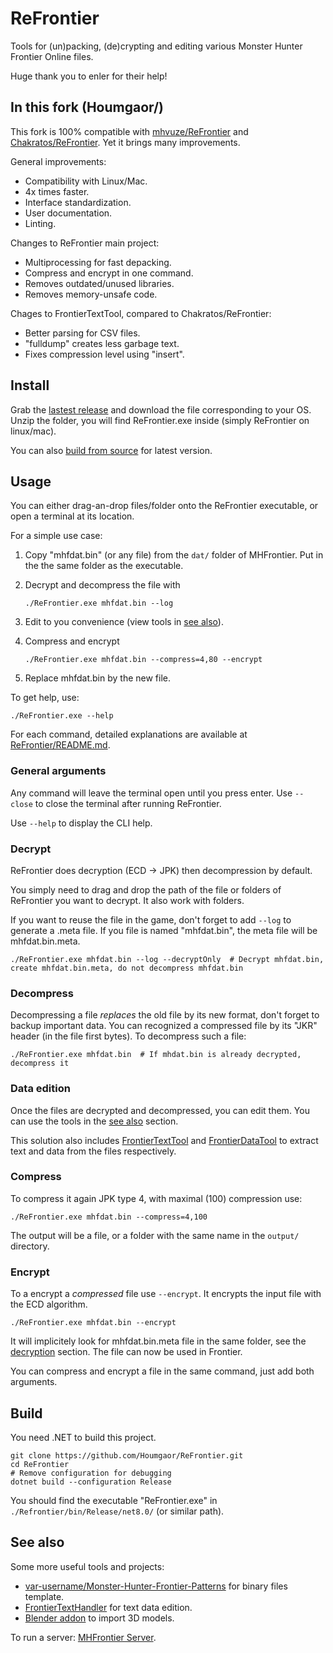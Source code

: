 # ReFrontier

Tools for (un)packing, (de)crypting and editing various Monster Hunter Frontier Online files.

Huge thank you to enler for their help!

## In this fork (Houmgaor/)

This fork is 100% compatible with [mhvuze/ReFrontier](https://github.com/mhvuze/ReFrontier) and [Chakratos/ReFrontier](https://github.com/Chakratos/ReFrontier).
Yet it brings many improvements.

General improvements:

- Compatibility with Linux/Mac.
- 4x times faster.
- Interface standardization.
- User documentation.
- Linting.

Changes to ReFrontier main project:

- Multiprocessing for fast depacking.
- Compress and encrypt in one command.
- Removes outdated/unused libraries.
- Removes memory-unsafe code.

Chages to FrontierTextTool, compared to Chakratos/ReFrontier:

- Better parsing for CSV files.
- "fulldump" creates less garbage text.
- Fixes compression level using "insert".

## Install

Grab the [lastest release](https://github.com/Houmgaor/ReFrontier/releases) and download the file corresponding to your OS.
Unzip the folder, you will find ReFrontier.exe inside (simply ReFrontier on linux/mac).

You can also [build from source](#build) for latest version.

## Usage

You can either drag-an-drop files/folder onto the ReFrontier executable,
or open a terminal at its location.

For a simple use case:

1. Copy "mhfdat.bin" (or any file) from the `dat/` folder of MHFrontier.
Put in the the same folder as the executable.
2. Decrypt and decompress the file with

    ```shell
    ./ReFrontier.exe mhfdat.bin --log
    ```

3. Edit to you convenience (view tools in [see also](#see-also)).
4. Compress and encrypt

    ```shell
    ./ReFrontier.exe mhfdat.bin --compress=4,80 --encrypt
    ```

5. Replace mhfdat.bin by the new file.

To get help, use:

```shell
./ReFrontier.exe --help
```

For each command, detailed explanations are available at [ReFrontier/README.md](./ReFrontier/README.md).

### General arguments

Any command will leave the terminal open until you press enter.
Use ``--close`` to close the terminal after running ReFrontier.

Use ``--help`` to display the CLI help.

### Decrypt

ReFrontier does decryption (ECD → JPK) then decompression by default.

You simply need to drag and drop the path of the file or folders of ReFrontier you want to decrypt.
It also work with folders.

If you want to reuse the file in the game, don't forget to add ``--log`` to generate a .meta file.
If you file is named "mhfdat.bin", the meta file will be mhfdat.bin.meta.

```commandline
./ReFrontier.exe mhfdat.bin --log --decryptOnly  # Decrypt mhfdat.bin, create mhfdat.bin.meta, do not decompress mhfdat.bin
```

### Decompress

Decompressing a file *replaces* the old file by its new format, don't forget to backup important data.
You can recognized a compressed file by its "JKR" header (in the file first bytes).
To decompress such a file:

```commandline
./ReFrontier.exe mhfdat.bin  # If mhdat.bin is already decrypted, decompress it
```

### Data edition

Once the files are decrypted and decompressed, you can edit them.
You can use the tools in the [see also](#see-also) section.

This solution also includes [FrontierTextTool](./FrontierTextTool/README.md) and [FrontierDataTool](./FrontierDataTool/README.md) to extract text and data from the files respectively.

### Compress

To compress it again JPK type 4, with maximal (100) compression use:

```shell
./ReFrontier.exe mhfdat.bin --compress=4,100
```

The output will be a file, or a folder with the same name in the `output/` directory.

### Encrypt

To a encrypt a *compressed* file use ``--encrypt``.
It encrypts the input file with the ECD algorithm.

```shell
./ReFrontier.exe mhfdat.bin --encrypt
```

It will implicitely look for mhfdat.bin.meta file in the same folder, see the [decryption](#decrypt) section.
The file can now be used in Frontier.

You can compress and encrypt a file in the same command, just add both arguments.

## Build

You need .NET to build this project.

```commandline
git clone https://github.com/Houmgaor/ReFrontier.git
cd ReFrontier
# Remove configuration for debugging
dotnet build --configuration Release
```

You should find the executable "ReFrontier.exe" in `./Refrontier/bin/Release/net8.0/` (or similar path).

## See also

Some more useful tools and projects:

- [var-username/Monster-Hunter-Frontier-Patterns](https://github.com/var-username/Monster-Hunter-Frontier-Patterns) for binary files template.
- [FrontierTextHandler](https://github.com/Houmgaor/FrontierTextHandler) for text data edition.
- [Blender addon](https://github.com/Houmgaor/MHFrontier-Blender-Addon) to import 3D models.

To run a server: [MHFrontier Server](https://github.com/ZeruLight/Erupe).
